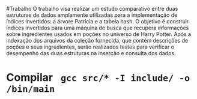#Trabalho
O trabalho visa realizar um estudo comparativo entre duas estruturas de
dados amplamente utilizadas para a implementação de índices invertidos: a árvore
Patricia e a tabela hash. O objetivo é construir índices invertidos para uma máquina
de busca que recupera informações sobre ingredientes usados em poções no
universo de Harry Potter. Após a indexação dos arquivos da coleção fornecida, que
contém descrições de poções e seus ingredientes, serão realizados testes para
verificar o desempenho das duas estruturas na inserção e consulta dos dados.

# Compilar ` gcc src/* -I include/ -o /bin/main`
